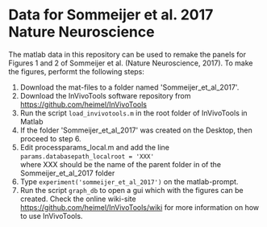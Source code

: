 # Data for Sommeijer et al. 2017 Nature Neuroscience

The matlab data in this repository can be used to remake the panels for Figures 1 and 2 of Sommeijer et al. (Nature Neuroscience, 2017). To make the figures, performt the following steps:

1. Download the mat-files to a folder named 'Sommeijer_et_al_2017'. 
2. Download the InVivoTools software repository from https://github.com/heimel/InVivoTools
3. Run the script `load_invivotools.m` in the root folder of InVivoTools in Matlab
4. If the folder 'Sommeijer_et_al_2017' was created on the Desktop, then proceed to step 6.
5. Edit processparams_local.m and add the line `params.databasepath_localroot = 'XXX'`  
where XXX should be the name of the parent folder in of the Sommeijer_et_al_2017 folder
6. Type `experiment('sommeijer_et_al_2017')` on the matlab-prompt.
7. Run the script `graph_db` to open a gui which with the figures can be created. Check the online wiki-site https://github.com/heimel/InVivoTools/wiki for more information on how to use InVivoTools.

